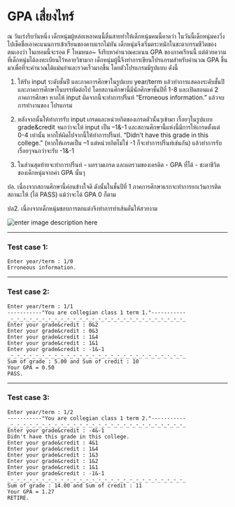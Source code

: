 # GPA เสี่ยงไทร์

ณ วันเร่งรีบวันหนึ่ง เด็กหนุ่มผู้หล่อเหลาคนนี้ตื่นสายทำให้เด็กหนุ่มคนนี้คาดว่า ในวันนี้เด็กหนุ่มคงวิ่งไปเช็คชื่อเอาคะแนนการเข้าเรียนของคาบแรกไม่ทัน  เด็กหนุ่มจึงเริ่มตระหนักในชะตากรรมชีวิตของตนเองว่า ในเทอมนี้จะรอด F ไหมหนอ~ จึงรีบหาคำนวณคะแนน GPA ของภาคเรียนนี้ แต่ด้วยความที่เด็กหนุ่มได้ลงทะเบียนไว้หลายวิชามาก เด็กหนุ่มผู้นี้จึงทำการเขียนโปรแกรมสำหรับคำนวณ GPA ขึ้นมาเพื่อที่จะคำนวณได้แม่นยำและรวดเร็วมากขึ้น โดยตัวโปรแกรมมีรูปแบบ ดังนี้

 1.  ให้รับ input ระดับชั้นปี และภาคการศึกษาในรูปแบบ  year/term แล้วทำการแสดลงระดับชั้นปีและภาคการศึกษาในบรรทัดต่อไป โดยสถานศึกษานี้มีนักศึกษาชั้นปีที่ 1-8 และเปิดสอนแค่ 2 ภาคการศึกษา หากให้ input ผิดจากนี้จะทำการปริ้นท์ “Erroneous information.” แล้วจบการทำงานของ โปรแกรม

 2. หลังจากนั้นให้ทำการรับ input เกรดและหน่วยกิตของเกรดตัวนั้นๆเข้ามา เรื่อยๆในรูปแบบ  grade&credit จนกว่าจะให้ input เป็น –1&-1 และสถานศึกษานี้แห่งนี้มีการให้เกรดตั้งแต่ 0-4 เท่านั้น หากให้ผิดไปจากนี้ให้ทำการปริ้นท์. “Didn't have this grade in this college.” (หากให้เกรดเป็น –1 แต่หน่วยกิตไม่ใช่ -1 ก็จะทำการปริ้นท์เช่นกัน) แล้วทำการรับเรื่อยๆจนกว่าจะรับ -1&-1

 4. ในส่วนสุดท้ายจะทำการปริ้นท์
 \- ผลรวมเกรด และผลรวมของเครดิต
 \- GPA ที่ได้
 \- ชะตาชีวิตของเด็กหนุ่มจากค่า GPA นั้นๆ


ปล. เนื่องจากสถานศึกษานี้ค่อนข้างใจดี  ดังนั้นในชั้นปีที่ 1 ภาคการศึกษาแรกจะทำการยกเว้นการติดสถานะให้ (ได้ PASS) แม้ว่าจะได้ GPA 0 ก็ตาม

ปล2. เนื่องจากเด็กหนุ่มชอบการตกแต่งจึงทำการทำเส้นคั่นให้สวยงาม  

 ![enter image description here](https://lh3.googleusercontent.com/5BPkeL-UlSCgwO981ZfU3-Q7KxURzlrLHy9Ey2x_n3_rb63PpW12ZxetelundjzSVeehNPbBWa8)

----

### Test case 1:

    Enter year/term : 1/0
    Erroneous information.
---

### Test case 2:

    Enter year/term : 1/1
    -----------"You are collegian class 1 term 1."-----------
    _-_-_-_-_-_-_-_-_-_-_-_-_-_-_-_-_-_-_-_-_-_-_-_-_-_-_-_-_
    Enter your grade&credit : 0&2
    Enter your grade&credit : 0&3
    Enter your grade&credit : 1&4
    Enter your grade&credit : 1&1
    Enter your grade&credit : -1&-1
    _-_-_-_-_-_-_-_-_-_-_-_-_-_-_-_-_-_-_-_-_-_-_-_-_-_-_-_-_
    Sum of grade : 5.00 and Sum of credit : 10
    Your GPA = 0.50
    PASS.
---
### Test case 3:

    Enter year/term : 1/2
    -----------"You are collegian class 1 term 2."-----------
    _-_-_-_-_-_-_-_-_-_-_-_-_-_-_-_-_-_-_-_-_-_-_-_-_-_-_-_-_
    Enter your grade&credit : -4&-1
    Didn't have this grade in this college.
    Enter your grade&credit : 4&1
    Enter your grade&credit : 1&4
    Enter your grade&credit : 1&3
    Enter your grade&credit : 1&2
    Enter your grade&credit : 1&1
    Enter your grade&credit : -1&-1
    _-_-_-_-_-_-_-_-_-_-_-_-_-_-_-_-_-_-_-_-_-_-_-_-_-_-_-_-_
    Sum of grade : 14.00 and Sum of credit : 11
    Your GPA = 1.27
    RETIRE.
